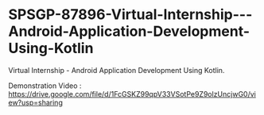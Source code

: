 # SPSGP-87896-Virtual-Internship---Android-Application-Development-Using-Kotlin
Virtual Internship - Android Application Development Using Kotlin.

Demonstration Video : https://drive.google.com/file/d/1FcGSKZ99qpV33VSotPe9Z9olzUncjwG0/view?usp=sharing
